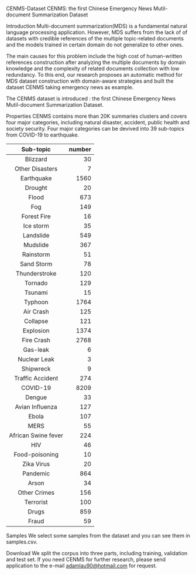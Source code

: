 CENMS-Dataset
CENMS: the first Chinese Emergency News Mutil-document Summarization Dataset

Introduction
Multi-document summarization(MDS) is a fundamental natural language processing application. However, MDS suffers from the lack of of datasets with credible references of the multiple topic-related documents and the models trained in certain domain do not generalize to other ones. 

The main causes for this problem include the high cost of human-written references construction after analyzing the multiple documents by domain knowledge and the complexity of related documents collection with low redundancy. To this end, our research proposes an automatic method for MDS dataset construction with domain-aware strategies and built the dataset CENMS taking emergency news as example.

The CENMS dataset is introduced : the first Chinese Emergency News Mutil-document Summarization Dataset.

Properties
CENMS contains more than 20K summaries clusters and covers four major categories, including natural disaster, accident, public health and society security. Four major categories can be devived into 39 sub-topics from COVID-19 to earthquake. 

|Sub-topic|	number|
|     :---:      |          ---: |
|Blizzard |	30|
|Other Disasters	|7|
|Earthquake |	1560|
|Drought	|20|
|Flood	|673|
|Fog	|149|
|Forest Fire	|16|
|Ice storm|	35|
|Landslide|	549|
|Mudslide	|367|
|Rainstorm |	51|
|Sand Storm	|78|
|Thunderstroke |	120|
|Tornado	|129|
|Tsunami|	15|
|Typhoon|	1764|
|Air Crash|	125|
|Collapse	|121|
|Explosion|	1374|
|Fire Crash|	2768|
|Gas-leak|	6|
|Nuclear Leak|	3|
|Shipwreck |	9|
|Traffic Accident	|274|
|COVID-19|	8209|
|Dengue	|33|
|Avian Influenza|	127|
|Ebola	|107|
|MERS	|55|
|African Swine fever|	224|
|HIV	|46|
|Food-poisoning|	10|
|Zika Virus|	20|
|Pandemic	|864|
|Arson	|34|
|Other Crimes	|156|
|Terrorist	|100|
|Drugs	|859|
|Fraud	|59|



Samples
We select some samples from the dataset and you can see them in samples.csv.


Download
We split the corpus into three parts, including training, validation and test set. If you need CENMS for further research, please send application to the e-mail adamlau90@hotmail.com for request.

